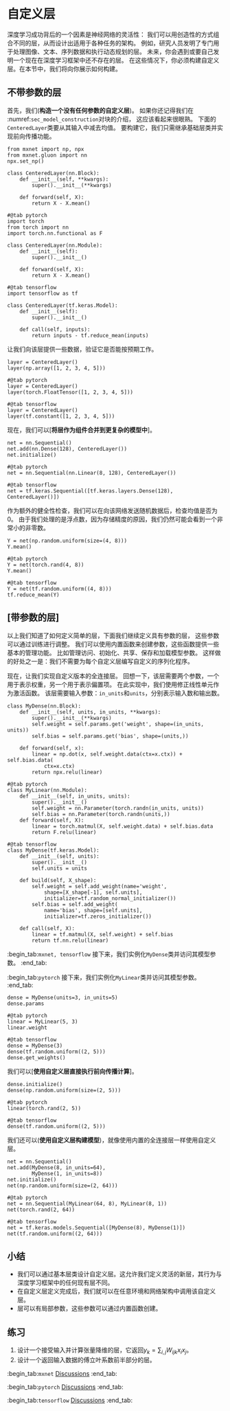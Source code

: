 # 自定义层

深度学习成功背后的一个因素是神经网络的灵活性：
我们可以用创造性的方式组合不同的层，从而设计出适用于各种任务的架构。
例如，研究人员发明了专门用于处理图像、文本、序列数据和执行动态规划的层。
未来，你会遇到或要自己发明一个现在在深度学习框架中还不存在的层。
在这些情况下，你必须构建自定义层。在本节中，我们将向你展示如何构建。

## 不带参数的层

首先，我们(**构造一个没有任何参数的自定义层**)。
如果你还记得我们在 :numref:`sec_model_construction`对块的介绍，
这应该看起来很眼熟。
下面的`CenteredLayer`类要从其输入中减去均值。
要构建它，我们只需继承基础层类并实现前向传播功能。

```{.python .input}
from mxnet import np, npx
from mxnet.gluon import nn
npx.set_np()

class CenteredLayer(nn.Block):
    def __init__(self, **kwargs):
        super().__init__(**kwargs)

    def forward(self, X):
        return X - X.mean()
```

```{.python .input}
#@tab pytorch
import torch
from torch import nn
import torch.nn.functional as F

class CenteredLayer(nn.Module):
    def __init__(self):
        super().__init__()

    def forward(self, X):
        return X - X.mean()
```

```{.python .input}
#@tab tensorflow
import tensorflow as tf

class CenteredLayer(tf.keras.Model):
    def __init__(self):
        super().__init__()

    def call(self, inputs):
        return inputs - tf.reduce_mean(inputs)
```

让我们向该层提供一些数据，验证它是否能按预期工作。

```{.python .input}
layer = CenteredLayer()
layer(np.array([1, 2, 3, 4, 5]))
```

```{.python .input}
#@tab pytorch
layer = CenteredLayer()
layer(torch.FloatTensor([1, 2, 3, 4, 5]))
```

```{.python .input}
#@tab tensorflow
layer = CenteredLayer()
layer(tf.constant([1, 2, 3, 4, 5]))
```

现在，我们可以[**将层作为组件合并到更复杂的模型中**]。

```{.python .input}
net = nn.Sequential()
net.add(nn.Dense(128), CenteredLayer())
net.initialize()
```

```{.python .input}
#@tab pytorch
net = nn.Sequential(nn.Linear(8, 128), CenteredLayer())
```

```{.python .input}
#@tab tensorflow
net = tf.keras.Sequential([tf.keras.layers.Dense(128), CenteredLayer()])
```

作为额外的健全性检查，我们可以在向该网络发送随机数据后，检查均值是否为0。
由于我们处理的是浮点数，因为存储精度的原因，我们仍然可能会看到一个非常小的非零数。

```{.python .input}
Y = net(np.random.uniform(size=(4, 8)))
Y.mean()
```

```{.python .input}
#@tab pytorch
Y = net(torch.rand(4, 8))
Y.mean()
```

```{.python .input}
#@tab tensorflow
Y = net(tf.random.uniform((4, 8)))
tf.reduce_mean(Y)
```

## [**带参数的层**]

以上我们知道了如何定义简单的层，下面我们继续定义具有参数的层，
这些参数可以通过训练进行调整。
我们可以使用内置函数来创建参数，这些函数提供一些基本的管理功能。
比如管理访问、初始化、共享、保存和加载模型参数。
这样做的好处之一是：我们不需要为每个自定义层编写自定义的序列化程序。

现在，让我们实现自定义版本的全连接层。
回想一下，该层需要两个参数，一个用于表示权重，另一个用于表示偏置项。
在此实现中，我们使用修正线性单元作为激活函数。
该层需要输入参数：`in_units`和`units`，分别表示输入数和输出数。

```{.python .input}
class MyDense(nn.Block):
    def __init__(self, units, in_units, **kwargs):
        super().__init__(**kwargs)
        self.weight = self.params.get('weight', shape=(in_units, units))
        self.bias = self.params.get('bias', shape=(units,))

    def forward(self, x):
        linear = np.dot(x, self.weight.data(ctx=x.ctx)) + self.bias.data(
            ctx=x.ctx)
        return npx.relu(linear)
```

```{.python .input}
#@tab pytorch
class MyLinear(nn.Module):
    def __init__(self, in_units, units):
        super().__init__()
        self.weight = nn.Parameter(torch.randn(in_units, units))
        self.bias = nn.Parameter(torch.randn(units,))
    def forward(self, X):
        linear = torch.matmul(X, self.weight.data) + self.bias.data
        return F.relu(linear)
```

```{.python .input}
#@tab tensorflow
class MyDense(tf.keras.Model):
    def __init__(self, units):
        super().__init__()
        self.units = units

    def build(self, X_shape):
        self.weight = self.add_weight(name='weight',
            shape=[X_shape[-1], self.units],
            initializer=tf.random_normal_initializer())
        self.bias = self.add_weight(
            name='bias', shape=[self.units],
            initializer=tf.zeros_initializer())

    def call(self, X):
        linear = tf.matmul(X, self.weight) + self.bias
        return tf.nn.relu(linear)
```
:begin_tab:`mxnet, tensorflow`
接下来，我们实例化`MyDense`类并访问其模型参数。
:end_tab:

:begin_tab:`pytorch`
接下来，我们实例化`MyLinear`类并访问其模型参数。
:end_tab:

```{.python .input}
dense = MyDense(units=3, in_units=5)
dense.params
```

```{.python .input}
#@tab pytorch
linear = MyLinear(5, 3)
linear.weight
```

```{.python .input}
#@tab tensorflow
dense = MyDense(3)
dense(tf.random.uniform((2, 5)))
dense.get_weights()
```

我们可以[**使用自定义层直接执行前向传播计算**]。

```{.python .input}
dense.initialize()
dense(np.random.uniform(size=(2, 5)))
```

```{.python .input}
#@tab pytorch
linear(torch.rand(2, 5))
```

```{.python .input}
#@tab tensorflow
dense(tf.random.uniform((2, 5)))
```

我们还可以(**使用自定义层构建模型**)，就像使用内置的全连接层一样使用自定义层。

```{.python .input}
net = nn.Sequential()
net.add(MyDense(8, in_units=64),
        MyDense(1, in_units=8))
net.initialize()
net(np.random.uniform(size=(2, 64)))
```

```{.python .input}
#@tab pytorch
net = nn.Sequential(MyLinear(64, 8), MyLinear(8, 1))
net(torch.rand(2, 64))
```

```{.python .input}
#@tab tensorflow
net = tf.keras.models.Sequential([MyDense(8), MyDense(1)])
net(tf.random.uniform((2, 64)))
```

## 小结

* 我们可以通过基本层类设计自定义层。这允许我们定义灵活的新层，其行为与深度学习框架中的任何现有层不同。
* 在自定义层定义完成后，我们就可以在任意环境和网络架构中调用该自定义层。
* 层可以有局部参数，这些参数可以通过内置函数创建。

## 练习

1. 设计一个接受输入并计算张量降维的层，它返回$y_k = \sum_{i, j} W_{ijk} x_i x_j$。
1. 设计一个返回输入数据的傅立叶系数前半部分的层。

:begin_tab:`mxnet`
[Discussions](https://discuss.d2l.ai/t/1837)
:end_tab:

:begin_tab:`pytorch`
[Discussions](https://discuss.d2l.ai/t/1835)
:end_tab:

:begin_tab:`tensorflow`
[Discussions](https://discuss.d2l.ai/t/1836)
:end_tab:
